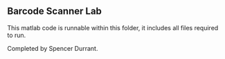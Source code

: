 ## Barcode Scanner Lab
This matlab code is runnable within this folder, it includes all files required to run.

Completed by Spencer Durrant.
